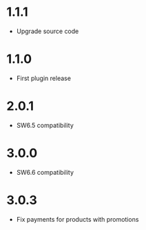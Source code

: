 # 1.1.1
- Upgrade source code

# 1.1.0
- First plugin release

# 2.0.1
- SW6.5 compatibility

# 3.0.0
- SW6.6 compatibility

# 3.0.3
- Fix payments for products with promotions
